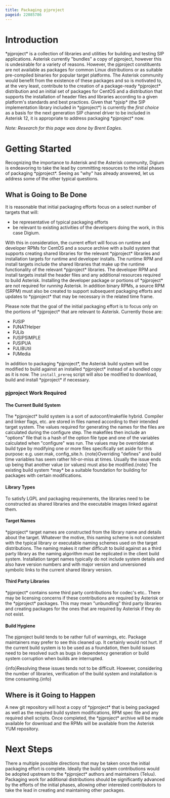 ```yaml
---
title: Packaging pjproject
pageid: 22085786
---
```





# Introduction

\*pjproject\* is a collection of libraries and utilities for building and testing SIP applications. Asterisk currently "bundles" a copy of pjproject, however this is undesirable for a variety of reasons. However, the pjproject constituents are not available as packages for common Linux distributions or as suitable pre-compiled binaries for popular target platforms. The Asterisk community would benefit from the existence of these packages and so is motivated to, at the very least, contribute to the creation of a package-ready \*pjproject\* distribution and an initial set of packages for CentOS and a distribution that supports the installation of header files and libraries according to a given platform's standards and best practices. Given that \*pjsip\* (the SIP implementation library included in \*pjproject\*) is currently the _first choice_ as a basis for the next generation SIP channel driver to be included in Asterisk 12, it is appropriate to address packaging \*pjproject\* now.

_Note: Research for this page was done by Brent Eagles._

# Getting Started

Recognizing the importance to Asterisk and the Asterisk community, Digium is endeavoring to take the lead by committing resources to the initial phases of packaging \*pjproject\*. Seeing as "why" has already answered, let us address some of the other typical questions.

## What is Going to Be Done

It is reasonable that initial packaging efforts focus on a select number of targets that will:
* be representative of typical packaging efforts
* be relevant to existing activities of the developers doing the work, in this case Digium.

With this in consideration, the current effort will focus on runtime and developer RPMs for CentOS and a source archive with a build system that supports creating shared libraries for the relevant \*pjproject\* libraries and installation targets for runtime and developer installs. The runtime RPM and install targets include the shared libraries that make up the runtime functionality of the relevant \*pjproject\* libraries. The developer RPM and install targets install the header files and any additional resources required to build Asterisk. Installing the developer package or portions of \*pjproject\* are not required for _running_ Asterisk. In addition binary RPMs, a source RPM (SRPM) must also be created to support subsequent packaging efforts and updates to \*pjproject\* that may be necessary in the related time frame.

Please note that the goal of the initial packaging effort is to focus only on the portions of \*pjproject\* that are relevant to Asterisk. Currently those are:
* PJSIP
* PJNATHelper
* PJLib
* PJSIPSIMPLE
* PJSIPUA
* PJLIBUtil
* PJMedia

In addition to packaging \*pjproject\*, the Asterisk build system will be modified to build against an installed \*pjproject\* instead of a bundled copy as it is now. The `install_prereq` script will also be modified to download, build and install \*pjproject\* if necessary.

### pjproject Work Required

#### The Current Build System

The \*pjproject\* build system is a sort of autoconf/makefile hybrid. Compiler and linker flags, etc. are stored in files named according to their intended target system. The values required for generating the names for the files are calculated during the configure step. The makefiles then include an "options" file that is a hash of the option file type and one of the variables calculated when "configure" was run. The values may be overridden at build type by modifying one or more files specifically set aside for this purpose: e.g. user.mak, config_site.h.
{note}Overriding "defines" and build time variables has seem rather hit-or-miss at times. Usually the issue ends up being that another value (or values) must also be modified.{note}
The existing build system \*may\* be a suitable foundation for building for packages with certain modifications.

#### Library Types

To satisfy LGPL and packaging requirements, the libraries need to be constructed as shared libraries and the executable images linked against them.

#### Target Names

\*pjproject\* target names are constructed from the library name and details about the target. Whatever the motive, this naming scheme is not consistent with the typical library or executable naming schemes used on the target distributions. The naming makes it rather difficult to build against as a third party library as the naming algorithm must be replicated in the client build system. Installation target names typically do not include system details and also have version numbers and with major version and unversioned symbolic links to the current shared library version.

#### Third Party Libraries

\*pjproject\* contains some third party contributions for codec's etc.. There may be licensing concerns if these contributions are required by Asterisk or the \*pjproject\* packages. This may mean "unbundling" third party libraries and creating packages for the ones that are required by Asterisk if they do not exist.

#### Build Hygiene

The pjproject build tends to be rather full of warnings, etc. Package maintainers may prefer to see this cleaned up. It certainly would not hurt. If the current build system is to be used as a foundation, then build issues need to be resolved such as bugs in dependency generation or build system corruption when builds are interrupted.

{info}Resolving these issues tends not to be difficult. However, considering the number of libraries, verification of the build system and installation is time consuming.{info}
## Where is it Going to Happen

A new git repository will host a copy of \*pjproject\* that is being packaged as well as the required build system modifications, RPM spec file and any required shell scripts. Once completed, the \*pjproject\* archive will be made available for download and the RPMs will be available from the Asterisk YUM repository.

# Next Steps

There a multiple possible directions that may be taken once the initial packaging effort is complete. Ideally the build system contributions would be adopted upstream to the \*pjproject\* authors and maintainers (Teluu). Packaging work for additional distributions should be significantly advanced by the efforts of the initial phases, allowing other interested contributors to take the lead in creating and maintaining other packages.
